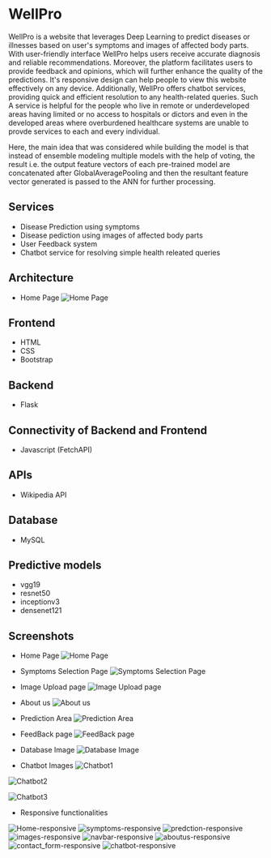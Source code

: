 # WellPro
WellPro is a website that leverages Deep Learning to predict diseases or illnesses based on user's symptoms and images of affected body parts. With user-friendly interface WellPro helps users receive accurate diagnosis and reliable recommendations. Moreover, the platform facilitates users to provide feedback and opinions, which will further enhance the quality of the predictions. It's responsive design can help people to view this website effectively on any device. Additionally, WellPro offers chatbot services, providing quick and efficient resolution to any health-related queries.
Such A service is helpful for the people who live in remote or underdeveloped areas having limited or no access to hospitals or dictors and even in the developed areas where overburdened healthcare systems are unable to provde services to each and every individual.

Here, the main idea that was considered while building the model is that instead of ensemble modeling multiple models with the help of voting, the result i.e. the output feature vectors of each pre-trained model are concatenated after GlobalAveragePooling and then the resultant feature vector generated is passed to the ANN for further processing.




## Services
- Disease Prediction using symptoms
- Disease pediction using images of affected body parts
- User Feedback system
- Chatbot service for resolving simple health releated queries

## Architecture
- Home Page
![Home Page](https://github.com/UrmilPawar/Project-Wellness/blob/master/Images/Architecture_img.png?raw=true)
## Frontend
- HTML 
- CSS
- Bootstrap
## Backend
- Flask
## Connectivity of Backend and Frontend
- Javascript (FetchAPI)
## APIs
- Wikipedia API
## Database
- MySQL
## Predictive  models
- vgg19
- resnet50
- inceptionv3
- densenet121
## Screenshots
- Home Page
![Home Page](https://github.com/UrmilPawar/Project-Wellness/blob/master/Images/Screenshot%20(1714).png?raw=true)

- Symptoms Selection Page
![Symptoms Selection Page](https://github.com/UrmilPawar/Project-Wellness/blob/master/Images/Screenshot%20(1713).png?raw=true)

- Image Upload page
![Image Upload page](https://github.com/UrmilPawar/Project-Wellness/blob/master/Images/skin.png?raw=true)

- About us
![About us](https://github.com/UrmilPawar/Project-Wellness/blob/master/Images/Screenshot%20(1715).png?raw=true)

- Prediction Area
![Prediction Area](https://github.com/UrmilPawar/Project-Wellness/blob/master/Images/Prediction.png?raw=true)

- FeedBack page
![FeedBack page](https://github.com/UrmilPawar/Project-Wellness/blob/master/Images/Screenshot%20(1716).png?raw=true)

- Database Image
![Database Image](https://github.com/UrmilPawar/Project-Wellness/blob/master/Images/database.jpg?raw=true)

- Chatbot Images
![Chatbot1](https://github.com/UrmilPawar/Project-Wellness/blob/master/Images/Screenshot%20(1717).png?raw=true)

![Chatbot2](https://github.com/UrmilPawar/Project-Wellness/blob/master/Images/Screenshot%20(1718).png?raw=true)

![Chatbot3](https://github.com/UrmilPawar/Project-Wellness/blob/master/Images/Screenshot%20(1719).png?raw=true)
- Responsive functionalities

![Home-responsive](https://github.com/UrmilPawar/Project-Wellness/blob/master/Images/Home-responsive.jpg?raw=true)
![symptoms-responsive](https://github.com/UrmilPawar/Project-Wellness/blob/master/Images/ssymptoms-responsive.jpg?raw=true)
![predction-responsive](https://github.com/UrmilPawar/Project-Wellness/blob/master/Images/prediction-responsive.jpg?raw=true)
![images-responsive](https://github.com/UrmilPawar/Project-Wellness/blob/master/Images/images-responsive.jpg?raw=true)
![navbar-responsive](https://github.com/UrmilPawar/Project-Wellness/blob/master/Images/navbar-responsive.jpg?raw=true)
![aboutus-responsive](https://github.com/UrmilPawar/Project-Wellness/blob/master/Images/aboutus-responsive.jpg?raw=true)
![contact_form-responsive](https://github.com/UrmilPawar/Project-Wellness/blob/master/Images/contact_form-responsive.jpg?raw=true)
![chatbot-responsive](https://github.com/UrmilPawar/Project-Wellness/blob/master/Images/chatbot-responsive.jpg?raw=true)

